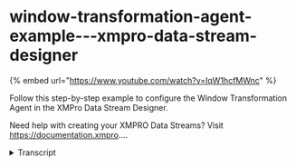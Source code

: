 # window-transformation-agent-example---xmpro-data-stream-designer
{% embed url="https://www.youtube.com/watch?v=IqW1hcfMWnc" %}



Follow this step-by-step example to configure the Window Transformation Agent in the XMPro Data Stream Designer.

Need help with creating your XMPRO Data Streams? Visit https://documentation.xmpro....
<details>
<summary>Transcript</summary>Follow this step-by-step example to configure the Window Transformation Agent in the XMPro Data Stream Designer.

Need help with creating your XMPRO Data Streams? Visit https://documentation.xmpro....
this example demonstrates how to use the

window agent to group streamed events

into batches of 5 seconds

first drag the agent onto the canvas

link the input endpoint to the pump data

and the output to the printer

save the data stream and click on the

agent to configure it

keep the type as time set units to

seconds and size to 5.

apply the changes

save the data stream

publish it and let's look at the live

data view

every five seconds the accumulated pump

events are printed as a batch

you can download the files below to try

them out yourself

and for more information about this

agent's properties head to the

configuration page

thank you
</details>